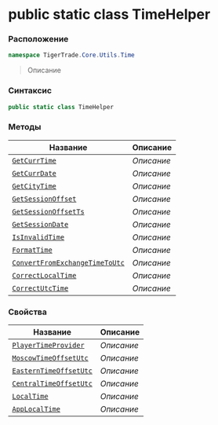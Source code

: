 
# public static class TimeHelper
### Расположение
```csharp
namespace TigerTrade.Core.Utils.Time
```



> Описание

### Синтаксис
```csharp
public static class TimeHelper
```


### Методы
| Название | Описание |
| --- | --- |
| [`GetCurrTime`](./TimeHelper.cs/Методы/GetCurrTime.md) | *Описание* |
| [`GetCurrDate`](./TimeHelper.cs/Методы/GetCurrDate.md) | *Описание* |
| [`GetCityTime`](./TimeHelper.cs/Методы/GetCityTime.md) | *Описание* |
| [`GetSessionOffset`](./TimeHelper.cs/Методы/GetSessionOffset.md) | *Описание* |
| [`GetSessionOffsetTs`](./TimeHelper.cs/Методы/GetSessionOffsetTs.md) | *Описание* |
| [`GetSessionDate`](./TimeHelper.cs/Методы/GetSessionDate.md) | *Описание* |
| [`IsInvalidTime`](./TimeHelper.cs/Методы/IsInvalidTime.md) | *Описание* |
| [`FormatTime`](./TimeHelper.cs/Методы/FormatTime.md) | *Описание* |
| [`ConvertFromExchangeTimeToUtc`](./TimeHelper.cs/Методы/ConvertFromExchangeTimeToUtc.md) | *Описание* |
| [`CorrectLocalTime`](./TimeHelper.cs/Методы/CorrectLocalTime.md) | *Описание* |
| [`CorrectUtcTime`](./TimeHelper.cs/Методы/CorrectUtcTime.md) | *Описание* |

### Свойства
| Название | Описание |
| --- | --- |
| [`PlayerTimeProvider`](./TimeHelper.cs/Свойства/PlayerTimeProvider.md) | *Описание* |
| [`MoscowTimeOffsetUtc`](./TimeHelper.cs/Свойства/MoscowTimeOffsetUtc.md) | *Описание* |
| [`EasternTimeOffsetUtc`](./TimeHelper.cs/Свойства/EasternTimeOffsetUtc.md) | *Описание* |
| [`CentralTimeOffsetUtc`](./TimeHelper.cs/Свойства/CentralTimeOffsetUtc.md) | *Описание* |
| [`LocalTime`](./TimeHelper.cs/Свойства/LocalTime.md) | *Описание* |
| [`AppLocalTime`](./TimeHelper.cs/Свойства/AppLocalTime.md) | *Описание* |



